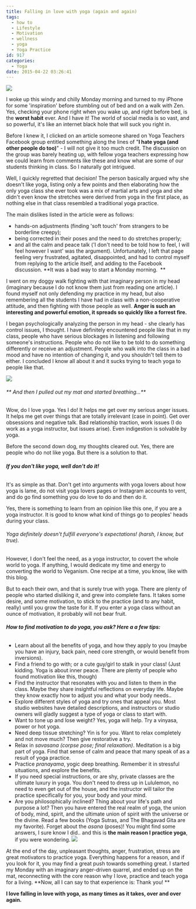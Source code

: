 ```yaml
---
title: Falling in love with yoga (again and again)
tags:
  - how to
  - Lifestyle
  - Motivation
  - wellness
  - yoga
  - Yoga Practice
id: 917
categories:
  - Yoga
date: 2015-04-22 03:26:41
---
```


![](/images/reverse-warrior.jpg)

I woke up this windy and chilly Monday morning and turned to my iPhone for some 'inspiration' before stumbling out of bed and on a walk with Zen. Yes, checking your phone right when you wake up, and right before bed, is the **worst habit** ever. And I have it! The world of social media is so vast, and so powerful, it's like an internet black hole that will suck you right in.

Before I knew it, I clicked on an article someone shared on Yoga Teachers Facebook group entitled something along the lines of "**I hate yoga (and other people do too)**" - I will not give it too much credit. The discussion on the group was barely heating up, with fellow yoga teachers expressing how we could learn from comments like these and know what are some of our students thinking in class. So I naturally got intrigued.

Well, I quickly regretted that decision! The person basically argued why she doesn't like yoga, listing only a few points and then elaborating how the only yoga class she ever took was a mix of martial arts and yoga and she didn't even know the stretches were derived from yoga in the first place, as nothing else in that class resembled a traditional yoga practice.

The main dislikes listed in the article were as follows:

*   hands-on adjustments (finding 'soft touch' from strangers to be borderline creepy);
*   being corrected in their poses and the need to do stretches properly;
*   and all the calm and peace talk ('I don't need to be told how to feel, I will feel however I want' was the argument).
Unfortunately, I left that page feeling very frustrated, agitated, disappointed, and had to control myself from replying to the article itself, and adding to the Facebook discussion. **It was a bad way to start a Monday morning.  **

I went on my doggy walk fighting with that imaginary person in my head (imaginary because I do not know them just from reading one article). I found myself not only defending my practice in my head, but also remembering all the students I have had in class with a non-cooperative attitude, and then fighting with those people as well. **Anger is such an interesting and powerful emotion, it spreads so quickly like a forrest fire.**

I began psychologically analyzing the person in my head - she clearly has control issues, I thought. I have definitely encountered people like that in my class, people who have serious blockages in listening and following someone's instructions. People who do not like to be told to do something differently or receive an adjustment. People who walk into the class in a bad mood and have no intention of changing it, and you shouldn't tell them to either. I concluded I know all about it and it sucks trying to teach yoga to people like that.

![](/images/meditate2.jpg)

###### ** And then I pulled out my mat and started breathing...**

Wow, do I love yoga. Yes I do! It helps me get over my serious anger issues. It helps me get over things that are totally irrelevant (case in point). Get over obsessions and negative talk. Bad relationship traction, work issues (I do work as a yoga instructor, but issues arise). Even indigestion is solvable by yoga.

Before the second down dog, my thoughts cleared out. Yes, there are people who do not like yoga. But there is a solution to that.

###### **If you don't like yoga, well don't do it!**

It's as simple as that. Don't get into arguments with yoga lovers about how yoga is lame, do not visit yoga lovers pages or Instagram accounts to vent, and do go find something you do love to do and then do it.

Yes, there is something to learn from an opinion like this one, if you are a yoga instructor. It is good to know what kind of things go to peoples' heads during your class.

###### Yoga definitely doesn't fulfill everyone's expectations! (harsh, I know, but true).

However, I don't feel the need, as a yoga instructor, to covert the whole world to yoga. If anything, I would dedicate my time and energy to converting the world to Veganism. One recipe at a time, you know, like with this blog.

But to each their own, and that is surely true with yoga. There are plenty of people who started disliking it, and grew into complete fans. It takes some desire, and some motivation, to stick to the practice (and to any habit, really) until you grow the taste for it. If you enter a yoga class without an ounce of motivation, it probably will not bear fruit.

###### **How to find motivation to do yoga, you ask? Here a a few tips:**

*   Learn about all the benefits of yoga, and how they apply to you (maybe you have an injury, back pain, need core strength, or would benefit from inversions).
*   Find a friend to go with; or a cute guy/girl to stalk in your class! (Just kidding. Yoga is about inner peace. There are plenty of people who found motivation like this, though)
*   Find the instructor that resonates with you and listen to them in the class. Maybe they share insightful reflections on everyday life. Maybe they know exactly how to adjust you and what your body needs..
*   Explore different styles of yoga and try ones that appeal you. Most studio websites have detailed descriptions, and instructors or studio owners will gladly suggest a type of yoga or class to start with.
*   Want to tone up and lose weight? Yes, yoga will help. Try a vinyasa, power or hot yoga.
*   Need deep tissue stretching? Yin is for you. Want to relax completely and not move much? Then give restorative a try.
*   Relax in _savasana (corpse pose; final relaxation)_. Meditation is a big part of yoga. Find that sense of calm and peace that many speak of as a result of yoga practice.
*   Practice _pranayama_, yogic deep breathing. Remember it in stressful situations, and explore the benefits.
*   If you need special instructions, or are shy, private classes are the ultimate luxury in yoga. You don't need to dress up in Lululemon, no need to even get out of the house, and the instructor will tailor the practice specifically for you, your body and your mind.
*   Are you philosophically inclined? Thing about your life's path and purpose a lot? Then you have entered the real realm of yoga, the union of body, mind, spirit, and the ultimate union of spirit with the universe or the divine. Read a few books (Yoga Sutras, and The Bhagavad Gita are my favorite). Forget about the _asana_ (poses)! You might find some answers, I sure know I did.. and this is **the main reason I practice yoga**, if you were wondering.
![](/images/yoga1.jpg)

At the end of the day, unpleasant thoughts, anger, frustration, stress are great motivators to practice yoga. Everything happens for a reason, and if you look for it, you may find a great push towards something great. I started my Monday with an imaginary anger-driven quarrel, and ended up on the mat, reconnecting with the core reason why I love, practice and teach yoga for a living. **Now, all I can say to that experience is: Thank you! **

**I love falling in love with yoga, as many times as it takes, over and over again.**
